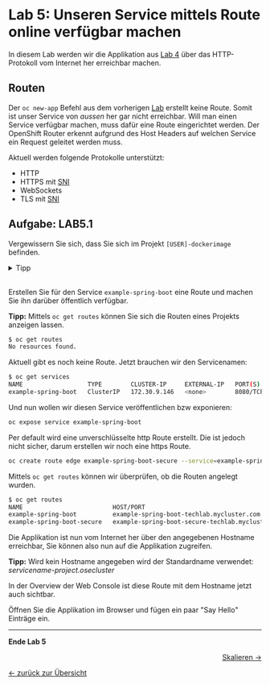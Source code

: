# Lab 5: Unseren Service mittels Route online verfügbar machen

In diesem Lab werden wir die Applikation aus [Lab 4](04_deploy_dockerimage.md) über das HTTP-Protokoll vom Internet her erreichbar machen.

## Routen

Der `oc new-app` Befehl aus dem vorherigen [Lab](04_deploy_dockerimage.md) erstellt keine Route. Somit ist unser Service von _aussen_ her gar nicht erreichbar. Will man einen Service verfügbar machen, muss dafür eine Route eingerichtet werden. Der OpenShift Router erkennt aufgrund des Host Headers auf welchen Service ein Request geleitet werden muss.

Aktuell werden folgende Protokolle unterstützt:

- HTTP
- HTTPS mit [SNI](https://en.wikipedia.org/wiki/Server_Name_Indication)
- WebSockets
- TLS mit [SNI](https://en.wikipedia.org/wiki/Server_Name_Indication)

## Aufgabe: LAB5.1

Vergewissern Sie sich, dass Sie sich im Projekt `[USER]-dockerimage` befinden.

<details><summary>Tipp</summary>oc project [USER]-dockerimage</details><br/>

Erstellen Sie für den Service `example-spring-boot` eine Route und machen Sie ihn darüber öffentlich verfügbar.

**Tipp:** Mittels `oc get routes` können Sie sich die Routen eines Projekts anzeigen lassen.

```bash
$ oc get routes
No resources found.
```

Aktuell gibt es noch keine Route. Jetzt brauchen wir den Servicenamen:

```bash
$ oc get services
NAME                  TYPE        CLUSTER-IP     EXTERNAL-IP   PORT(S)                               AGE
example-spring-boot   ClusterIP   172.30.9.146   <none>        8080/TCP,8778/TCP,9000/TCP,9779/TCP   16m
```

Und nun wollen wir diesen Service veröffentlichen bzw exponieren:

```bash
oc expose service example-spring-boot
```

Per default wird eine unverschlüsselte http Route erstellt.
Die ist jedoch nicht sicher, darum erstellen wir noch eine https Route.

```bash
oc create route edge example-spring-boot-secure --service=example-spring-boot
```

Mittels `oc get routes` können wir überprüfen, ob die Routen angelegt wurden.

```bash
$ oc get routes
NAME                         HOST/PORT                                         PATH      SERVICES              PORT       TERMINATION   WILDCARD
example-spring-boot          example-spring-boot-techlab.mycluster.com                   example-spring-boot   8080-tcp                 None
example-spring-boot-secure   example-spring-boot-secure-techlab.mycluster.com            example-spring-boot   8080-tcp   edge          None
```

Die Applikation ist nun vom Internet her über den angegebenen Hostname erreichbar, Sie können also nun auf die Applikation zugreifen.

**Tipp:** Wird kein Hostname angegeben wird der Standardname verwendet: _servicename-project.osecluster_

In der Overview der Web Console ist diese Route mit dem Hostname jetzt auch sichtbar.

Öffnen Sie die Applikation im Browser und fügen ein paar "Say Hello" Einträge ein.

---

**Ende Lab 5**

<p width="100px" align="right"><a href="06_scale.md">Skalieren →</a></p>

[← zurück zur Übersicht](../README.md)
